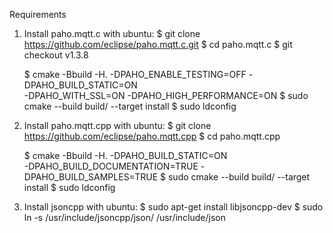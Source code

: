 Requirements
1. Install paho.mqtt.c
    with ubuntu:
    $ git clone https://github.com/eclipse/paho.mqtt.c.git
    $ cd paho.mqtt.c
    $ git checkout v1.3.8

    $ cmake -Bbuild -H. -DPAHO_ENABLE_TESTING=OFF -DPAHO_BUILD_STATIC=ON \
        -DPAHO_WITH_SSL=ON -DPAHO_HIGH_PERFORMANCE=ON
    $ sudo cmake --build build/ --target install
    $ sudo ldconfig
2. Install paho.mqtt.cpp
    with ubuntu:
    $ git clone https://github.com/eclipse/paho.mqtt.cpp
    $ cd paho.mqtt.cpp

    $ cmake -Bbuild -H. -DPAHO_BUILD_STATIC=ON \
        -DPAHO_BUILD_DOCUMENTATION=TRUE -DPAHO_BUILD_SAMPLES=TRUE
    $ sudo cmake --build build/ --target install
    $ sudo ldconfig
3. Install jsoncpp
    with ubuntu:
    $ sudo apt-get install libjsoncpp-dev 
    $ sudo ln -s /usr/include/jsoncpp/json/ /usr/include/json